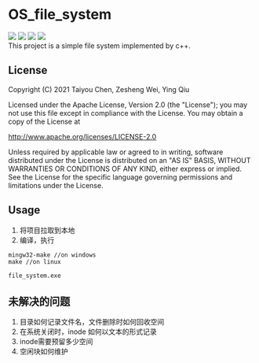# OS_file_system

<div align='left' >
<img src="https://img.shields.io/github/license/iamrice/OS_file_system.svg"/>
<img  src="https://img.shields.io/github/last-commit/iamrice/OS_file_system.svg"/>
<img src="https://img.shields.io/badge/language-c++-\#F34B7D.svg"/>
<img src="https://img.shields.io/github/repo-size/iamrice/OS_file_system.svg"/>
</div>
This project is a simple file system implemented by c++.

## License

Copyright (C) 2021 Taiyou Chen, Zesheng Wei, Ying Qiu

Licensed under the Apache License, Version 2.0 (the "License");
you may not use this file except in compliance with the License.
You may obtain a copy of the License at

http://www.apache.org/licenses/LICENSE-2.0

Unless required by applicable law or agreed to in writing, software
distributed under the License is distributed on an "AS IS" BASIS,
WITHOUT WARRANTIES OR CONDITIONS OF ANY KIND, either express or implied.
See the License for the specific language governing permissions and
limitations under the License.

## Usage

1. 将项目拉取到本地
2. 编译，执行

```
mingw32-make //on windows
make //on linux

file_system.exe
```

## 未解决的问题

1. 目录如何记录文件名，文件删除时如何回收空间
2. 在系统关闭时，inode 如何以文本的形式记录
3. inode需要预留多少空间
4. 空闲块如何维护

